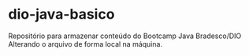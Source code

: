 # dio-java-basico
Repositório para armazenar conteúdo do Bootcamp Java Bradesco/DIO
Alterando o arquivo de forma local na máquina.